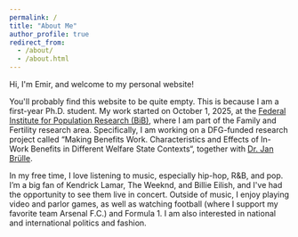 ```yaml
---
permalink: /
title: "About Me"
author_profile: true
redirect_from: 
  - /about/
  - /about.html
---
```


Hi, I'm Emir, and welcome to my personal website!

You'll probably find this website to be quite empty. This is because I am a first-year Ph.D. student. My work started on October 1, 2025, at the [Federal Institute for Population Research (BiB)](https://www.bib.bund.de/EN/Home.html), where I am part of the Family and Fertility research area. Specifically, I am working on a DFG-funded research project called “Making Benefits Work. Characteristics and Effects of In-Work Benefits in Different Welfare State Contexts“, together with [Dr. Jan Brülle](https://www.bib.bund.de/EN/Institute/Staff/Bruelle/Bruelle.html).

In my free time, I love listening to music, especially hip-hop, R&B, and pop. I’m a big fan of Kendrick Lamar, The Weeknd, and Billie Eilish, and I've had the opportunity to see them live in concert. Outside of music, I enjoy playing video and parlor games, as well as watching football (where I support my favorite team Arsenal F.C.) and Formula 1. I am also interested in national and international politics and fashion.
